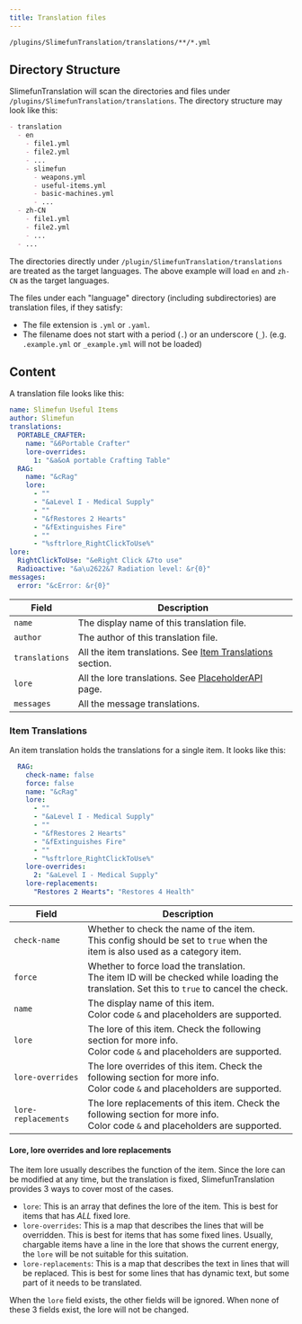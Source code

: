 ```yaml
---
title: Translation files
---
```


`/plugins/SlimefunTranslation/translations/**/*.yml`

## Directory Structure

SlimefunTranslation will scan the directories and files under `/plugins/SlimefunTranslation/translations`. The directory structure may look like this:

```markdown
- translation
  - en
    - file1.yml
    - file2.yml
    - ...
    - slimefun
      - weapons.yml
      - useful-items.yml
      - basic-machines.yml
      - ...
  - zh-CN
    - file1.yml
    - file2.yml
    - ...
  - ...
```

The directories directly under `/plugin/SlimefunTranslation/translations` are treated as the target languages. The above example will load `en` and `zh-CN` as the target languages.

The files under each "language" directory (including subdirectories) are translation files, if they satisfy:

- The file extension is `.yml` or `.yaml`.
- The filename does not start with a period (`.`) or an underscore (`_`). (e.g. `.example.yml` or `_example.yml` will not be loaded)

## Content

A translation file looks like this:

```yaml title="/plugins/SlimefunTranslation/translations/**/*.yml"
name: Slimefun Useful Items
author: Slimefun
translations:
  PORTABLE_CRAFTER:
    name: "&6Portable Crafter"
    lore-overrides:
      1: "&a&oA portable Crafting Table"
  RAG:
    name: "&cRag"
    lore:
      - ""
      - "&aLevel I - Medical Supply"
      - ""
      - "&fRestores 2 Hearts"
      - "&fExtinguishes Fire"
      - ""
      - "%sftrlore_RightClickToUse%"
lore:
  RightClickToUse: "&eRight Click &7to use"
  Radioactive: "&a\u2622&7 Radiation level: &r{0}"
messages:
  error: "&cError: &r{0}"
```

| Field | Description |
| --- | --- |
| `name` | The display name of this translation file. |
| `author` | The author of this translation file. |
| `translations` | All the item translations. See [Item Translations](#item-translations) section. |
| `lore` | All the lore translations. See [PlaceholderAPI](/slimefun-translation/usage/placeholders) page. |
| `messages` | All the message translations.|

### Item Translations

An item translation holds the translations for a single item. It looks like this:

```yaml
  RAG:
    check-name: false
    force: false
    name: "&cRag"
    lore:
      - ""
      - "&aLevel I - Medical Supply"
      - ""
      - "&fRestores 2 Hearts"
      - "&fExtinguishes Fire"
      - ""
      - "%sftrlore_RightClickToUse%"
    lore-overrides:
      2: "&aLevel I - Medical Supply"
    lore-replacements:
      "Restores 2 Hearts": "Restores 4 Health"
```

| Field | Description |
| --- | --- |
| `check-name` | Whether to check the name of the item.<br />This config should be set to `true` when the item is also used as a category item. |
| `force` | Whether to force load the translation.<br />The item ID will be checked while loading the translation. Set this to `true` to cancel the check. |
| `name` | The display name of this item.<br />Color code `&` and placeholders are supported. |
| `lore` | The lore of this item. Check the following section for more info.<br />Color code `&` and placeholders are supported. |
| `lore-overrides` | The lore overrides of this item. Check the following section for more info.<br />Color code `&` and placeholders are supported. |
| `lore-replacements` | The lore replacements of this item. Check the following section for more info.<br />Color code `&` and placeholders are supported. |

#### Lore, lore overrides and lore replacements

The item lore usually describes the function of the item. Since the lore can be modified at any time, but the translation is fixed, SlimefunTranslation provides 3 ways to cover most of the cases.

- `lore`: This is an array that defines the lore of the item. This is best for items that has *ALL* fixed lore.
- `lore-overrides`: This is a map that describes the lines that will be overridden. This is best for items that has some fixed lines. Usually, chargable items have a line in the lore that shows the current energy, the `lore` will be not suitable for this suitation.
- `lore-replacements`: This is a map that describes the text in lines that will be replaced. This is best for some lines that has dynamic text, but some part of it needs to be translated.

When the `lore` field exists, the other fields will be ignored. When none of these 3 fields exist, the lore will not be changed.
